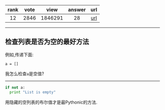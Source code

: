 
| rank | vote | view | answer | url |
|:-:|:-:|:-:|:-:|:-:|
|12|2846|1846291|28| [url](http://stackoverflow.com/questions/53513/how-do-i-check-if-a-list-is-empty) |
***

## 检查列表是否为空的最好方法

例如,传递下面:

```
a = []
```

我怎么检查`a`是空值?

***

```python
if not a:
  print "List is empty"
```

用隐藏的空列表的布尔值才是最Pythonic的方法.